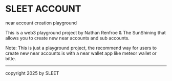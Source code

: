 # SLEET ACCOUNT
near account creation playground


This is a web3 playground project by Nathan Renfroe & The SunShining that allows you to create new near accounts and sub accounts.


Note: This is just a playground project, the recommend way for users to create new near accounts is with a near wallet app like meteor wallet or bitte.

---

copyright 2025 by SLEET

